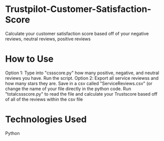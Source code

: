 # Trustpilot-Customer-Satisfaction-Score
Calculate your customer satisfaction score based off of your negative reviews, neutral reviews, positive reviews

# How to Use
Option 1: 
Type into "cssscore.py" how many positive, negative, and neutral reviews you have. Run the script.
Option 2: 
Export all service reviewss and how many stars they are. Save in a csv called "ServiceReviews.csv" (or change the name of your file directly in the python code.
Run "totalcssscore.py" to read the file and calculate your Trustscore based off of all of the reviews within the csv file

# Technologies Used
Python 
